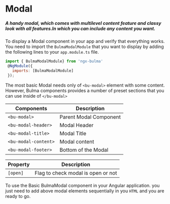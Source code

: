 # Modal

##### A handy modal, which comes with multilevel content feature and classy look with all features.In which you can include any content you want.

To display a Modal component in your app and verify that everything works.
You need to import the `BulmaModalModule` that you want to display by adding the following lines to your `app.module.ts` file.

```javascript
import { BulmaModalModule} from 'ngx-bulma'
 @NgModule({
   imports: [BulmaModalModule]
 });
```

The most basic Modal needs only of `<bu-modal>` element with some content. However, Bulma components provides a number of preset sections that you can use inside of `</bu-modal>`

| Components           | Description            |
| -------------------- | ---------------------- |
| `<bu-modal>`         | Parent Modal Component |
| `<bu-modal-header>`  | Modal Header           |
| `<bu-modal-title>`   | Modal Title            |
| `<bu-modal-content>` | Modal content          |
| `<bu-modal-footer>`  | Bottom of the Modal    |

| Property | Description                        |
| -------- | ---------------------------------- |
| `[open]` | Flag to check modal is open or not |

To use the Basic BulmaModal component in your Angular application.
you just need to add above modal elements sequentially in you `HTML` and you are ready to go.
